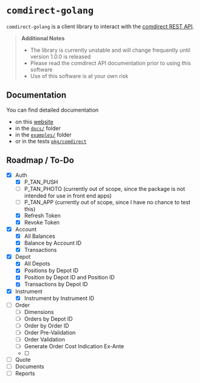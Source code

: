 `comdirect-golang`
===
`comdirect-golang` is a client library to interact with
the [comdirect REST API](https://www.comdirect.de/cms/kontakt-zugaenge-api.html).

> **Additional Notes**
> * The library is currently unstable and will change frequently until version 1.0.0 is released
> * Please read the comdirect API documentation prior to using this software
> * Use of this software is at your own risk

Documentation
---
You can find detailed documentation
* on this [website](https://jsattler.github.io/comdirect-golang/#/)
* in the [`docs/`](docs/getting-started.md) folder
* in the [`examples/`](examples) folder
* or in the tests [`pkg/comdirect`](pkg/comdirect)

Roadmap / To-Do
---

* [x] Auth
  * [x] P_TAN_PUSH
  * [ ] P_TAN_PHOTO (currently out of scope, since the package is not intended for use in front end apps)
  * [ ] P_TAN_APP (currently out of scope, since I have no chance to test this)
  * [x] Refresh Token
  * [x] Revoke Token
* [x] Account
  * [x] All Balances
  * [x] Balance by Account ID
  * [x] Transactions
* [x] Depot
  * [x] All Depots
  * [x] Positions by Depot ID
  * [x] Position by Depot ID and Position ID
  * [x] Transactions by Depot ID
* [x] Instrument
  * [x] Instrument by Instrument ID
* [ ] Order
  * [ ] Dimensions
  * [ ] Orders by Depot ID
  * [ ] Order by Order ID
  * [ ] Order Pre-Validation
  * [ ] Order Validation
  * [ ] Generate Order Cost Indication Ex-Ante
  * [ ] 
* [ ] Quote
* [ ] Documents
* [ ] Reports